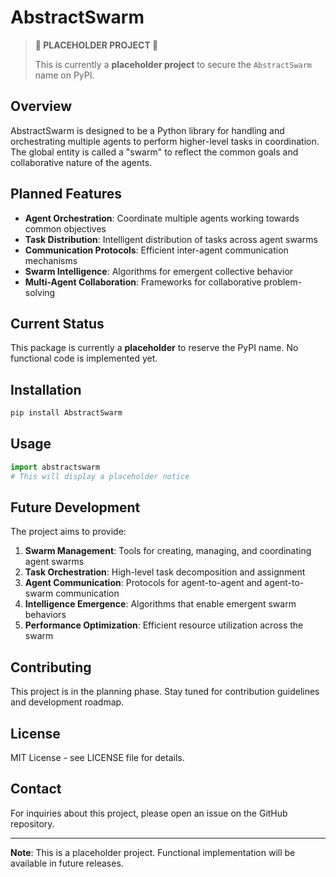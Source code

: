 # AbstractSwarm

> **🚧 PLACEHOLDER PROJECT 🚧**
> 
> This is currently a **placeholder project** to secure the `AbstractSwarm` name on PyPI.

## Overview

AbstractSwarm is designed to be a Python library for handling and orchestrating multiple agents to perform higher-level tasks in coordination. The global entity is called a "swarm" to reflect the common goals and collaborative nature of the agents.

## Planned Features

- **Agent Orchestration**: Coordinate multiple agents working towards common objectives
- **Task Distribution**: Intelligent distribution of tasks across agent swarms
- **Communication Protocols**: Efficient inter-agent communication mechanisms
- **Swarm Intelligence**: Algorithms for emergent collective behavior
- **Multi-Agent Collaboration**: Frameworks for collaborative problem-solving

## Current Status

This package is currently a **placeholder** to reserve the PyPI name. No functional code is implemented yet.

## Installation

```bash
pip install AbstractSwarm
```

## Usage

```python
import abstractswarm
# This will display a placeholder notice
```

## Future Development

The project aims to provide:

1. **Swarm Management**: Tools for creating, managing, and coordinating agent swarms
2. **Task Orchestration**: High-level task decomposition and assignment
3. **Agent Communication**: Protocols for agent-to-agent and agent-to-swarm communication
4. **Intelligence Emergence**: Algorithms that enable emergent swarm behaviors
5. **Performance Optimization**: Efficient resource utilization across the swarm

## Contributing

This project is in the planning phase. Stay tuned for contribution guidelines and development roadmap.

## License

MIT License - see LICENSE file for details.

## Contact

For inquiries about this project, please open an issue on the GitHub repository.

---

**Note**: This is a placeholder project. Functional implementation will be available in future releases.

